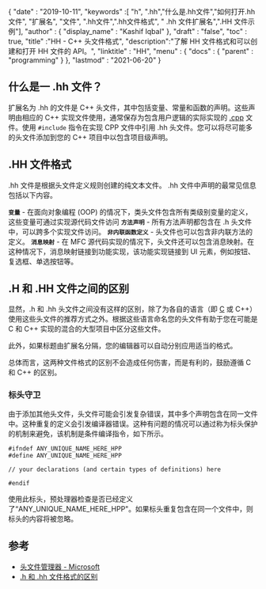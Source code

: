 {
  "date" : "2019-10-11",
  "keywords" :[ "h", ".hh","什么是.hh文件","如何打开.hh文件", "扩展名", "文件", ".hh文件",".hh文件格式", " .hh 文件扩展名",".HH 文件示例"],
  "author" : {
    "display_name" : "Kashif Iqbal"
},
  "draft" : "false",
  "toc" : true,
  "title" :"HH - C++ 头文件格式",
  "description":"了解 HH 文件格式和可以创建和打开 HH 文件的 API。",
  "linktitle" : "HH",
  "menu" : {
    "docs" : {
      "parent" : "programming"
}
},
  "lastmod" : "2021-06-20"
}

## 什么是一 .hh 文件？

扩展名为 .hh 的文件是 C++ 头文件，其中包括变量、常量和函数的声明。这些声明由相应的 C++ 实现文件使用，通常保存为包含用户逻辑的实际实现的 [.cpp](/zh/programming/cpp/) 文件。使用 `#include` 指令在实现 CPP 文件中引用 .hh 头文件。您可以将尽可能多的头文件添加到您的 C++ 项目中以包含项目级声明。

## .HH 文件格式

.hh 文件是根据头文件定义规则创建的纯文本文件。 .hh 文件中声明的最常见信息包括以下内容。

**`变量`** - 在面向对象编程 (OOP) 的情况下，类头文件包含所有类级别变量的定义，这些变量可通过实现源代码文件访问
**`方法声明`** - 所有方法声明都包含在 .h 头文件中，可以跨多个实现文件访问。
**`非内联函数定义`** - 头文件也可以包含非内联方法的定义。
**`消息映射`** - 在 MFC 源代码实现的情况下，头文件还可以包含消息映射。在这种情况下，消息映射链接到功能实现，该功能实现链接到 UI 元素，例如按钮、复选框、单选按钮等。

## .H 和 .HH 文件之间的区别

显然，.h 和 .hh 头文件之间没有这样的区别，除了为各自的语言（即 [C](/zh/programming/c/) 或 C++）使用这些头文件的推荐方式之外。根据这些语言命名您的头文件有助于您在可能是 C 和 C++ 实现的混合的大型项目中区分这些文件。

此外，如果标题由扩展名分隔，您的编辑器可以自动分别应用适当的格式。

总体而言，这两种文件格式的区别不会造成任何伤害，而是有利的，鼓励遵循 C 和 C++ 的区别。

### 标头守卫

由于添加其他头文件，头文件可能会引发复杂错误，其中多个声明包含在同一文件中。这种重复的定义会引发编译器错误。这种有问题的情况可以通过称为标头保护的机制来避免，该机制是条件编译指令，如下所示。

```
#ifndef ANY_UNIQUE_NAME_HERE_HPP
#define ANY_UNIQUE_NAME_HERE_HPP

// your declarations (and certain types of definitions) here

#endif
```
使用此标头，预处理器检查是否已经定义了“ANY_UNIQUE_NAME_HERE_HPP"。如果标头重复包含在同一个文件中，则标头的内容将被忽略。

## 参考

* [头文件管理器 - Microsoft](https://learn.microsoft.com/en-us/cpp/cpp/header-files-cpp?view=msvc-160)
* [.h 和 .hh 文件格式的区别](https://stackoverflow.com/questions/10354321/c-reason-why-using-hh-as-extension-for-c-header-files)

